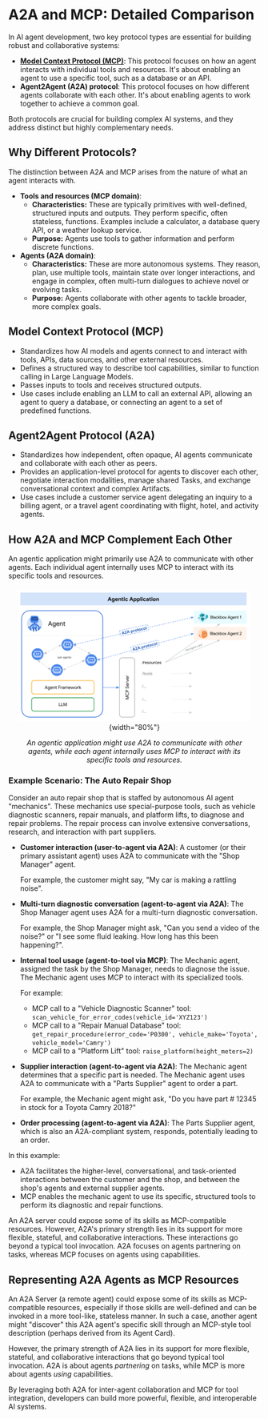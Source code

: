 # A2A and MCP: Detailed Comparison

In AI agent development, two key protocol types are essential for building
robust and collaborative systems:

 -  **[Model Context Protocol (MCP)](https://modelcontextprotocol.io/)**: This protocol focuses on how an agent
    interacts with individual tools and resources. It's about enabling an agent
    to use a specific tool, such as a database or an API.
 -  **Agent2Agent (A2A) protocol**: This protocol focuses on how different
    agents collaborate with each other. It's about enabling agents to work
    together to achieve a common goal.

Both protocols are crucial for building complex AI systems, and they address
distinct but highly complementary needs.

## Why Different Protocols?

The distinction between A2A and MCP arises from the nature of what an agent
interacts with.

 -  **Tools and resources (MCP domain)**:
    -  **Characteristics:** These are typically primitives with well-defined,
        structured inputs and outputs. They perform specific, often stateless,
        functions. Examples include a calculator, a database query API, or a
        weather lookup service.
    -  **Purpose:** Agents use tools to gather information and perform discrete
        functions.
 -  **Agents (A2A domain)**:
    -  **Characteristics:** These are more autonomous systems. They reason,
        plan, use multiple tools, maintain state over longer interactions, and
        engage in complex, often multi-turn dialogues to achieve novel or
        evolving tasks.
    -  **Purpose:** Agents collaborate with other agents to tackle broader, more
        complex goals.
## Model Context Protocol (MCP)

-  Standardizes how AI models and agents connect to and interact with tools,
        APIs, data sources, and other external resources.
-  Defines a structured way to describe tool capabilities, similar to
        function calling in Large Language Models.
-  Passes inputs to tools and receives structured outputs.
-  Use cases include enabling an LLM to call an external API, allowing an
        agent to query a database, or connecting an agent to a set of predefined
        functions.

## Agent2Agent Protocol (A2A)

-  Standardizes how independent, often opaque, AI agents communicate and
        collaborate with each other as peers.
-  Provides an application-level protocol for agents to discover each other,
        negotiate interaction modalities, manage shared Tasks, and exchange
        conversational context and complex Artifacts.
-  Use cases include a customer service agent delegating an inquiry to a
        billing agent, or a travel agent coordinating with flight, hotel, and
        activity agents.


## How A2A and MCP Complement Each Other

An agentic application might primarily use A2A to communicate with other agents.
Each individual agent internally uses MCP to interact with its specific tools
and resources.

<div style="text-align: center; margin: 20px;" markdown>

![Diagram showing A2A and MCP working together. A User interacts with Agent A via A2A. Agent A interacts with Agent B via A2A. Agent B uses MCP to interact with Tool 1 and Tool 2.](../assets/a2a-mcp.png){width="80%"}

_An agentic application might use A2A to communicate with other agents, while each agent internally uses MCP to interact with its specific tools and resources._

</div>

### Example Scenario: The Auto Repair Shop

Consider an auto repair shop that is staffed by autonomous AI agent "mechanics".
These mechanics use special-purpose tools, such as vehicle diagnostic scanners,
repair manuals, and platform lifts, to diagnose and repair problems. The repair
process can involve extensive conversations, research, and interaction with part
suppliers.

-   **Customer interaction (user-to-agent via A2A)**: A customer (or their
    primary assistant agent) uses A2A to communicate with the "Shop Manager"
    agent.

    For example, the customer might say, "My car is making a rattling
    noise".
-   **Multi-turn diagnostic conversation (agent-to-agent via A2A)**: The Shop
    Manager agent uses A2A for a multi-turn diagnostic conversation.

    For example,
    the Shop Manager might ask, "Can you send a video of the noise?" or "I see 
    some fluid leaking. How long has this been happening?".
-   **Internal tool usage (agent-to-tool via MCP)**: The Mechanic agent,
    assigned the task by the Shop Manager, needs to diagnose the issue. The 
    Mechanic agent uses MCP to interact with its specialized tools.

    For example:
    -   MCP call to a "Vehicle Diagnostic Scanner" tool:
        `scan_vehicle_for_error_codes(vehicle_id='XYZ123')`
    -   MCP call to a "Repair Manual Database" tool:
        `get_repair_procedure(error_code='P0300', vehicle_make='Toyota',
        vehicle_model='Camry')`
    -   MCP call to a "Platform Lift" tool: `raise_platform(height_meters=2)`
-   **Supplier interaction (agent-to-agent via A2A)**: The Mechanic agent
    determines that a specific part is needed. The Mechanic agent uses A2A to
    communicate with a "Parts Supplier" agent to order a part.

    For example, the
    Mechanic agent might ask, "Do you have part # 12345 in stock for a Toyota
    Camry 2018?"
-   **Order processing (agent-to-agent via A2A)**: The Parts Supplier agent,
    which is also an A2A-compliant system, responds, potentially leading to an
    order.

In this example:

-   A2A facilitates the higher-level, conversational, and task-oriented
    interactions between the customer and the shop, and between the shop's
    agents and external supplier agents.
-   MCP enables the mechanic agent to use its specific, structured tools to
    perform its diagnostic and repair functions.

An A2A server could expose some of its skills as MCP-compatible resources.
However, A2A's primary strength lies in its support for more flexible, stateful,
and collaborative interactions. These interactions go beyond a typical tool
invocation. A2A focuses on agents partnering on tasks, whereas MCP focuses on
agents using capabilities.

## Representing A2A Agents as MCP Resources

An A2A Server (a remote agent) could expose some of its skills as MCP-compatible resources, especially if those skills are well-defined and can be invoked in a more tool-like, stateless manner. In such a case, another agent might "discover" this A2A agent's specific skill through an MCP-style tool description (perhaps derived from its Agent Card). 

However, the primary strength of A2A lies in its support for more flexible, stateful, and collaborative interactions that go beyond typical tool invocation. A2A is about agents *partnering* on tasks, while MCP is more about agents *using* capabilities.

By leveraging both A2A for inter-agent collaboration and MCP for tool integration, developers can build more powerful, flexible, and interoperable AI systems.

